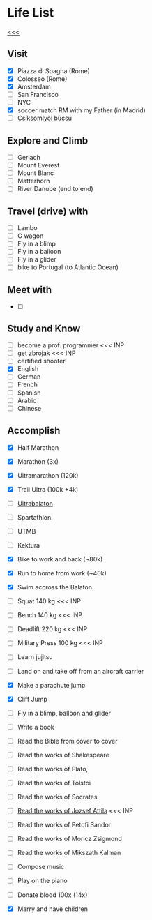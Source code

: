 
Life List
======

[<<<](https://github.com/ttltrk/0con/blob/master/README.MD)

Visit
------

- [x] Piazza di Spagna (Rome)
- [x] Colosseo (Rome)
- [x] Amsterdam
- [ ] San Francisco
- [ ] NYC
- [x] soccer match RM with my Father (in Madrid)
- [ ] [Csíksomlyói búcsú](https://hu.wikipedia.org/wiki/Cs%C3%ADksomly%C3%B3i_b%C3%BAcs%C3%BA)

Explore and Climb
------

- [ ] Gerlach
- [ ] Mount Everest
- [ ] Mount Blanc
- [ ] Matterhorn
- [ ] River Danube (end to end)

Travel (drive) with
------

- [ ] Lambo
- [ ] G wagon
- [ ] Fly in a blimp
- [ ] Fly in a balloon  
- [ ] Fly in a glider
- [ ] bike to Portugal (to Atlantic Ocean)

Meet with
------

- [ ] 

Study and Know
------

- [ ] become a prof. programmer <<< INP
- [ ] get zbrojak <<< INP
- [ ] certified shooter 
- [x] English 
- [ ] German
- [ ] French
- [ ] Spanish
- [ ] Arabic
- [ ] Chinese

Accomplish
------

- [x] Half Marathon 
- [x] Marathon (3x)
- [x] Ultramarathon (120k)
- [x] Trail Ultra (100k +4k)
- [ ] [Ultrabalaton](http://ultrabalaton.hu/?lang=en)
- [ ] Spartathlon
- [ ] UTMB
- [ ] Kektura
- [x] Bike to work and back (~80k)
- [x] Run to home from work (~40k)
- [x] Swim accross the Balaton
- [ ] Squat 140 kg <<< INP
- [ ] Bench 140 kg <<< INP
- [ ] Deadlift 220 kg <<< INP
- [ ] Military Press 100 kg <<< INP
- [ ] Learn jujitsu
- [ ] Land on and take off from an aircraft carrier
- [x] Make a parachute jump
- [x] Cliff Jump
- [ ] Fly in a blimp, balloon and glider
- [ ] Write a book
- [ ] Read the Bible from cover to cover
- [ ] Read the works of Shakespeare
- [ ] Read the works of Plato, 
- [ ] Read the works of Tolstoi
- [ ] Read the works of Socrates
- [ ] [Read the works of Jozsef Attila](http://mek.niif.hu/00700/00708/html/) <<< INP
- [ ] Read the works of Petofi Sandor
- [ ] Read the works of Moricz Zsigmond
- [ ] Read the works of Mikszath Kalman
- [ ] Compose music
- [ ] Play on the piano
- [ ] Donate blood 100x (14x)
- [x] Marry and have children 









